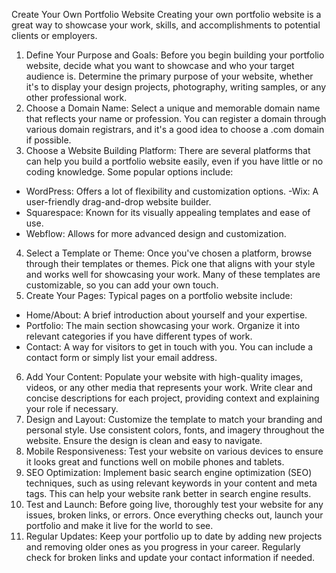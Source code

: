 Create Your Own Portfolio Website
Creating your own portfolio website is a great way to showcase your work, skills, and
accomplishments to potential clients or employers.
1. Define Your Purpose and Goals:
Before you begin building your portfolio website, decide what you want to showcase and
who your target audience is. Determine the primary purpose of your website, whether it's to
display your design projects, photography, writing samples, or any other professional work.
2. Choose a Domain Name:
Select a unique and memorable domain name that reflects your name or profession. You
can register a domain through various domain registrars, and it's a good idea to choose a .com
domain if possible.
3. Choose a Website Building Platform:
There are several platforms that can help you build a portfolio website easily, even if you
have little or no coding knowledge. Some popular options include:
- WordPress: Offers a lot of flexibility and customization options.
-Wix: A user-friendly drag-and-drop website builder.
- Squarespace: Known for its visually appealing templates and ease of use.
- Webflow: Allows for more advanced design and customization.
4. Select a Template or Theme:
Once you've chosen a platform, browse through their templates or themes. Pick one that
aligns with your style and works well for showcasing your work. Many of these templates are
customizable, so you can add your own touch.
5. Create Your Pages:
Typical pages on a portfolio website include:
- Home/About: A brief introduction about yourself and your expertise.
- Portfolio: The main section showcasing your work. Organize it into relevant categories if
you have different types of work.
- Contact: A way for visitors to get in touch with you. You can include a contact form or
simply list your email address.
6. Add Your Content:
Populate your website with high-quality images, videos, or any other media that represents
your work. Write clear and concise descriptions for each project, providing context and
explaining your role if necessary.
7. Design and Layout:
Customize the template to match your branding and personal style. Use consistent colors,
fonts, and imagery throughout the website. Ensure the design is clean and easy to navigate.
8. Mobile Responsiveness:
Test your website on various devices to ensure it looks great and functions well on mobile
phones and tablets.
9. SEO Optimization:
Implement basic search engine optimization (SEO) techniques, such as using relevant
keywords in your content and meta tags. This can help your website rank better in search
engine results.
10. Test and Launch:
Before going live, thoroughly test your website for any issues, broken links, or errors. Once
everything checks out, launch your portfolio and make it live for the world to see.
11. Regular Updates:
Keep your portfolio up to date by adding new projects and removing older ones as you
progress in your career. Regularly check for broken links and update your contact
information if needed.
